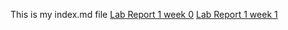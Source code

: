 This is my index.md file 
[Lab Report 1 week 0](https://Sherif-Elfiky.github.io/cse15l-lab-reports/lab-report-1-week-0.html)
[Lab Report 1 week 1](https://Sherif-Elfiky.github.io/cse15l-lab-reports/lab-report-1-week-1.html)





